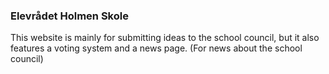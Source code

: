 ### Elevrådet Holmen Skole

This website is mainly for submitting ideas to the school council, but it also features a voting system and a news page. (For news about the school council)
